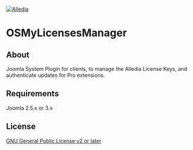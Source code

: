 [![Alledia](https://www.alledia.com/images/logo_circle_small.png)](https://www.alledia.com)

OSMyLicensesManager
===================

## About

Joomla System Plugin for clients, to manage the Alledia License Keys, and authenticate updates for Pro extensions.

## Requirements

Joomla 2.5.x or 3.x

## License

[GNU General Public License v2 or later](http://www.gnu.org/copyleft/gpl.html)
